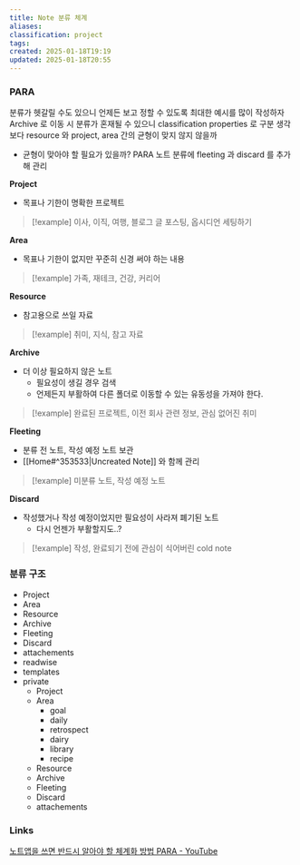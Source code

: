 ```yaml
---
title: Note 분류 체계
aliases: 
classification: project
tags: 
created: 2025-01-18T19:19
updated: 2025-01-18T20:55
---
```


### PARA

분류가 헷갈릴 수도 있으니 언제든 보고 정할 수 있도록 최대한 예시를 많이 작성하자
Archive 로 이동 시 분류가 혼재될 수 있으니 classification properties 로 구분
생각보다 resource 와 project, area 간의 균형이 맞지 않지 않을까
- 균형이 맞아야 할 필요가 있을까?
PARA 노트 분류에 fleeting 과 discard 를 추가해 관리

**Project**
- 목표나 기한이 명확한 프로젝트

>[!example]
>이사, 이직, 여행, 블로그 글 포스팅, 옵시디언 세팅하기

**Area**
- 목표나 기한이 없지만 꾸준히 신경 써야 하는 내용

>[!example]
>가족, 재테크, 건강, 커리어

**Resource**
- 참고용으로 쓰일 자료

>[!example]
> 취미, 지식, 참고 자료

**Archive**
- 더 이상 필요하지 않은 노트
	- 필요성이 생길 경우 검색
	- 언제든지 부활하여 다른 폴더로 이동할 수 있는 유동성을 가져야 한다.

>[!example]
>완료된 프로젝트, 이전 회사 관련 정보, 관심 없어진 취미

**Fleeting**
- 분류 전 노트, 작성 예정 노트 보관
- [[Home#^353533|Uncreated Note]] 와 함께 관리

>[!example]
>미분류 노트, 작성 예정 노트

**Discard**
- 작성했거나 작성 예정이었지만 필요성이 사라져 폐기된 노트
	- 다시 언젠가 부활할지도..?

>[!example]
>작성, 완료되기 전에 관심이 식어버린 cold note

### 분류 구조

- Project
- Area
- Resource
- Archive
- Fleeting
- Discard
- attachements
- readwise
- templates
- private
	- Project
	- Area
		- goal
		- daily
		- retrospect
		- dairy
		- library
		- recipe
	- Resource
	- Archive
	- Fleeting
	- Discard
	- attachements

### Links

[노트앱을 쓰면 반드시 알아야 할 체계화 방법 PARA - YouTube](https://www.youtube.com/watch?v=lkRQuMIbFYc)
